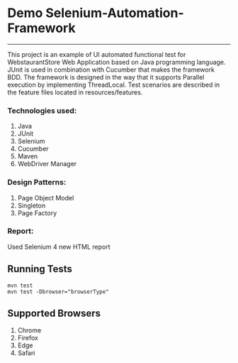 # Demo Selenium-Automation-Framework
<hr/>

This project is an example of UI automated functional test for WebstaurantStore Web Application based on Java programming language.
JUnit is used in combination with Cucumber that makes the framework BDD. 
The framework is designed in the way that it supports Parallel execution by implementing ThreadLocal.
Test scenarios are described in the feature files located in resources/features.

### Technologies used:
1. Java
2. JUnit
3. Selenium
4. Cucumber
5. Maven
6. WebDriver Manager

### Design Patterns:
1. Page Object Model
2. Singleton 
3. Page Factory

### Report:
Used Selenium 4 new HTML report

## Running Tests
    mvn test
    mvn test -Dbrowser="browserType"

## Supported Browsers
1. Chrome
2. Firefox
3. Edge
4. Safari


